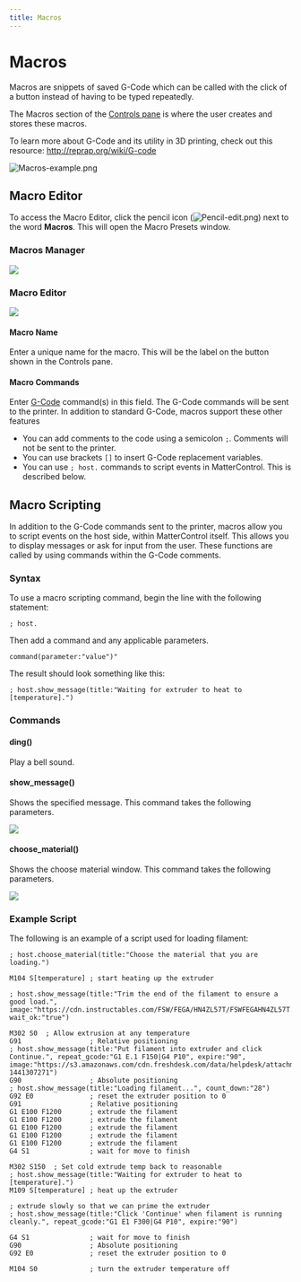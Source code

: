 ```yaml
---
title: Macros
---
```


Macros
======

Macros are snippets of saved G-Code which can be called with
the click of a button instead of having to be typed repeatedly.

The Macros section of the [Controls pane](index.md) is where the user creates and
stores these macros.

To learn more about G-Code and its utility in 3D printing, check out
this resource:
<http://reprap.org/wiki/G-code>

![Macros-example.png](https://lh3.googleusercontent.com/0t9m7MoB4MJ8ezB5jWAmJ1cn6nHSs1egRjLKX3LZY3GKxLXFQOIErVv_LQ2PZEFnBneWG-ktf4-JJpJ1snTTSvmrCdc=s0)


Macro Editor
------------

To access the Macro Editor, click the pencil icon
(![Pencil-edit.png](http://wiki.mattercontrol.com/images/b/b0/Pencil-edit.png "Pencil-edit.png")) next to the word
**Macros**. This will open the Macro Presets window.

### Macros Manager
![](https://lh3.googleusercontent.com/uC22aF0BB3YZRiDdAcA_iXwkbUToMd75PUvf8GHrylzaSSdtJMwZncCRFP6WkdHWdhPa-feWopKxc-OA41az_TYOSQ=s0)

### Macro Editor
![](https://lh3.googleusercontent.com/rvcDIcSdFx1hDaZ4IWc1KrtcZ1GVQHIqXuiDHTwZTtkR6nPELlDfo8YxLNUCNCyBSSqNn0W2xX7jdOKI6WtjPRVQ=s0)

#### Macro Name

Enter a unique name for the macro. This will be the label on the button shown in the Controls pane.

#### Macro Commands

Enter [G-Code](http://reprap.org/wiki/G-code) command(s) in this field. The G-Code commands will be sent to the printer. In addition to standard G-Code, macros support these other features

* You can add comments to the code using a semicolon `;`. Comments will not be sent to the printer.
* You can use brackets `[]` to insert G-Code replacement variables.
* You can use `; host.` commands to script events in MatterControl. This is described below.


Macro Scripting
---------------

In addition to the G-Code commands sent to the printer, macros allow you to script events on the host side, within MatterControl itself. This allows you to display messages or ask for input from the user. These functions are called by using commands within the G-Code comments.

### Syntax

To use a macro scripting command, begin the line with the following statement:

`; host.`

Then add a command and any applicable parameters.

`command(parameter:"value")"`

The result should look something like this:

`; host.show_message(title:"Waiting for extruder to heat to
[temperature].")`

### Commands

#### ding()

Play a bell sound.

#### show_message()

Shows the specified message. This command takes the following parameters.

![](https://lh3.googleusercontent.com/_Cx5A5XszvfufveoCGc5WTrEoRYCQ7oGpFjORNN8Wgosj3jqfgT9vIfC-0GMvRFrygSJ5HcC5jHRaA_SYE4rnyce=s0)
<!---
| Parameter | Description | Example |
| --------- | ----------- | ------- |
| title | Main text to show | `title:"Trim Filament"` |
| markdown | The contents of the message in Markdown formatted text. May contain images from the internet. Use <br> for line breaks | <code>markdown:"Trim the end of the filament to ensure a good load.<br>\!\[\]\(https://www.matterhackers.com/r/c3zLyf\)<br>Make sure you trim it at a slight angle."</code> |
| wait_ok | Script execution will wait for the user to click 'Continue' | `wait_ok:"true"` |
| repeat_gcode | G-Code to repeat until expire time reached. Lines can be separated with a `\|`. | `repeat_gcode:"G1 E.1 F150\|G4 P10"` |
| expire | The max amount of time to run repeat_gcode or show this message (seconds) | `expire:"300"` |
| count_down | Show a timer counting down from this time | `count_down:"28"` |
--->

#### choose_material()

Shows the choose material window. This command takes the following parameters.

![](https://lh3.googleusercontent.com/G5W_Z3vUUURJLOhuva45olYK-om7aLpHUJWy84xzitHaev9aYmSgGZjFr56yenqwgGhcoodG_nTTiBXY088JI2b7B50=s0)
<!---
| Parameter | Description       | Example                 |
| --------- | ----------------- | ----------------------- |
| title     | Main text to show | `title:"Trim Filament"` |
--->


### Example Script

The following is an example of a script used for loading filament:

```
; host.choose_material(title:"Choose the material that you are loading.")

M104 S[temperature] ; start heating up the extruder

; host.show_message(title:"Trim the end of the filament to ensure a good load.", image:"https://cdn.instructables.com/FSW/FEGA/HN4ZL57T/FSWFEGAHN4ZL57T.MEDIUM.jpg", wait_ok:"true")

M302 S0  ; Allow extrusion at any temperature
G91                 ; Relative positioning
; host.show_message(title:"Put filament into extruder and click Continue.", repeat_gcode:"G1 E.1 F150|G4 P10", expire:"90", image:"https://s3.amazonaws.com/cdn.freshdesk.com/data/helpdesk/attachments/production/5035400628/original/20150903_115628.jpg?1441307271")
G90                 ; Absolute positioning
; host.show_message(title:"Loading filament...", count_down:"28")
G92 E0              ; reset the extruder position to 0
G91                 ; Relative positioning
G1 E100 F1200       ; extrude the filament 
G1 E100 F1200       ; extrude the filament 
G1 E100 F1200       ; extrude the filament 
G1 E100 F1200       ; extrude the filament 
G1 E100 F1200       ; extrude the filament 
G4 S1               ; wait for move to finish

M302 S150  ; Set cold extrude temp back to reasonable
; host.show_message(title:"Waiting for extruder to heat to [temperature].")
M109 S[temperature] ; heat up the extruder

; extrude slowly so that we can prime the extruder
; host.show_message(title:"Click 'Continue' when filament is running cleanly.", repeat_gcode:"G1 E1 F300|G4 P10", expire:"90")

G4 S1               ; wait for move to finish
G90                 ; Absolute positioning
G92 E0              ; reset the extruder position to 0

M104 S0             ; turn the extruder temperature off
```
